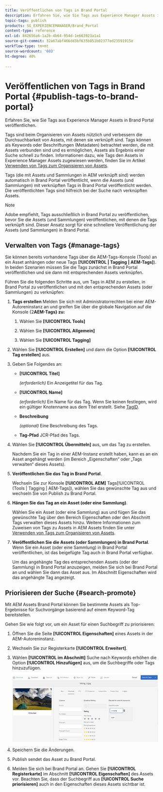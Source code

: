 ```yaml
---
title: Veröffentlichen von Tags in Brand Portal
description: Erfahren Sie, wie Sie Tags aus Experience Manager Assets in Brand Portal veröffentlichen.
topic-tags: publish
products: SG_EXPERIENCEMANAGER/Brand_Portal
content-type: reference
exl-id: 842656a6-1a2b-4b64-954d-1e663923a1a1
source-git-commit: 32a67abf466dd3bf635b851b02377ed23591915e
workflow-type: tm+mt
source-wordcount: '603'
ht-degree: 40%

---
```


# Veröffentlichen von Tags in Brand Portal {#publish-tags-to-brand-portal}

Erfahren Sie, wie Sie Tags aus Experience Manager Assets in Brand Portal veröffentlichen.

Tags sind beim Organisieren von Assets nützlich und verbessern die Durchsuchbarkeit von Assets, mit denen sie verknüpft sind. Tags können als Keywords oder Beschriftungen (Metadaten) betrachtet werden, die mit Assets verbunden sind und es ermöglichen, Assets als Ergebnis einer Suche schnell zu finden. Informationen dazu, wie Tags den Assets in Experience Manager Assets zugewiesen werden, finden Sie im Artikel [Verwenden von Tags zum Organisieren von Assets](https://experienceleague.adobe.com/en/docs/experience-manager-65/content/assets/managing/organize-assets).

Tags (die mit Assets und Sammlungen in AEM verknüpft sind) werden automatisch in Brand Portal veröffentlicht, wenn die Assets (und Sammlungen) mit verknüpften Tags in Brand Portal veröffentlicht werden. Die veröffentlichten Tags sind hilfreich bei der Suche nach verknüpften Assets.

>[!NOTE]
>
>Adobe empfiehlt, Tags ausschließlich in Brand Portal zu veröffentlichen, bevor Sie die Assets (und Sammlungen) veröffentlichen, mit denen die Tags verknüpft sind. Dieser Ansatz sorgt für eine schnellere Veröffentlichung der Assets (und Sammlungen) in Brand Portal.

## Verwalten von Tags {#manage-tags}

Sie können bereits vorhandene Tags über die AEM-Tags-Konsole (Tools) an ein Asset anhängen oder neue Tags **[!UICONTROL | Tagging | AEM-Tags]**). In beiden Szenarien müssen Sie die Tags zunächst in Brand Portal veröffentlichen und sie dann mit entsprechenden Assets verknüpfen.

Führen Sie die folgenden Schritte aus, um Tags in AEM zu erstellen, in Brand Portal zu veröffentlichen und mit den entsprechenden Assets (oder Sammlungen) zu verknüpfen:

1. **Tags erstellen**
Melden Sie sich mit Administratorrechten bei einer AEM-Autoreninstanz an und greifen Sie über die globale Navigation auf die Konsole {2&#x200B;**AEM-Tags} zu:**

   1. Wählen Sie **[!UICONTROL Tools]**

   1. Wählen Sie **[!UICONTROL Allgemein]**

   1. Wählen Sie **[!UICONTROL Tagging]**

1. Wählen Sie **[!UICONTROL Erstellen]** und dann die Option **[!UICONTROL Tag erstellen]** aus.
1. Geben Sie Folgendes an:

   * **[!UICONTROL Titel]**

     *(erforderlich)* Ein Anzeigetitel für das Tag.
   * **[!UICONTROL Name]**

     *(erforderlich)* Ein Name für das Tag. Wenn Sie keinen festlegen, wird ein gültiger Knotenname aus dem Titel erstellt. Siehe [TagID](https://experienceleague.adobe.com/en/docs/experience-manager-65/content/implementing/developing/platform/tagging/framework).
   * **Beschreibung**

     *(optional)* Eine Beschreibung des Tags.
   * **Tag-Pfad** JCR-Pfad des Tags.

1. Wählen Sie **[!UICONTROL Übermitteln]** aus, um das Tag zu erstellen.

   Nachdem Sie ein Tag in einer AEM-Instanz erstellt haben, kann es an ein Asset angehängt werden (im Bereich „Eigenschaften“ oder „Tags verwalten“ dieses Assets).

1. **Veröffentlichen Sie das Tag in Brand Portal**.

   Wechseln Sie zur Konsole **[!UICONTROL AEM]** Tags[!UICONTROL &#x200B; (Tools | Tagging | AEM-Tags]), wählen Sie das gewünschte Tag aus und wechseln Sie von Publish zu Brand Portal.

1. **Hängen Sie das Tag an ein Asset (oder eine Sammlung)**.

   Wählen Sie ein Asset (oder eine Sammlung) aus und fügen Sie das gewünschte Tag über den Bereich Eigenschaften oder den Abschnitt Tags verwalten dieses Assets hinzu. Weitere Informationen zum Zuweisen von Tags zu Assets in AEM Assets finden Sie unter [Verwenden von Tags zum Organisieren von Assets](https://experienceleague.adobe.com/en/docs/experience-manager-65/content/assets/managing/organize-assets).

1. **Veröffentlichen Sie die Assets (oder Sammlungen) in Brand Portal**.\
   Wenn Sie ein Asset (oder eine Sammlung) in Brand Portal veröffentlichen, ist das beigefügte Tag auch in Brand Portal verfügbar.

   Um das angehängte Tag des entsprechenden Assets (oder der Sammlung) in Brand Portal anzuzeigen, melden Sie sich bei Brand Portal an und wählen Sie dann das Asset aus. Im Abschnitt Eigenschaften wird das angehängte Tag angezeigt.

## Priorisieren der Suche {#search-promote}

Mit AEM Assets Brand Portal können Sie bestimmte Assets als Top-Ergebnisse für Suchvorgänge basierend auf einem Keyword-Tag bereitstellen.

Gehen Sie wie folgt vor, um ein Asset für einen Suchbegriff zu priorisieren:

1. Öffnen Sie die Seite **[!UICONTROL Eigenschaften]** eines Assets in der AEM-Autoreninstanz.
1. Wechseln Sie zur Registerkarte **[!UICONTROL Erweitert]**.
1. Wählen **[!UICONTROL im Abschnitt]** Suche nach Keywords erhöhen **&#x200B;**&#x200B;die Option **[!UICONTROL Hinzufügen]** aus, um die Suchbegriffe oder Tags hinzuzufügen.

   ![](assets/search-promote.png)

1. Speichern Sie die Änderungen.
1. Publish sendet das Asset zu Brand Portal.
1. Melden Sie sich bei Brand Portal an. Gehen Sie **[!UICONTROL Registerkarte]** im Abschnitt **[!UICONTROL Eigenschaften]** des Assets vor.
Beachten Sie, dass der Suchbegriff aus **[!UICONTROL Suche priorisieren]** auch in den Eigenschaften dieses Assets sichtbar ist.
